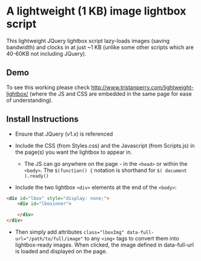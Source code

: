 # A lightweight (1 KB) image lightbox script

This lightweight JQuery lightbox script lazy-loads images (saving bandwidth) and clocks in at just ~1 KB (unlike some other scripts which are 40-60KB not including JQuery).

## Demo

To see this working please check http://www.tristanperry.com/lightweight-lightbox/ (where the JS and CSS are embedded in the same page for ease of understanding).

## Install Instructions

- Ensure that JQuery (v1.x) is referenced

- Include the CSS (from Styles.css) and the Javascript (from Scripts.js) in the page(s) you want the lightbox to appear in.
  - The JS can go anywhere on the page - in the `<head>` or within the `<body>`. The `$(function() {` notation is shorthand for `$( document ).ready()`

- Include the two lightbox `<div>` elements at the end of the `<body>`:

```html
<div id="lbox" style="display: none;">
    <div id="lboxinner">

    </div>
</div>
```

- Then simply add attributes `class="lboxImg" data-full-url="/path/to/full/image"` to any `<img>` tags to convert them into lightbox-ready images. When clicked, the image defined in data-full-url is loaded and displayed on the page.